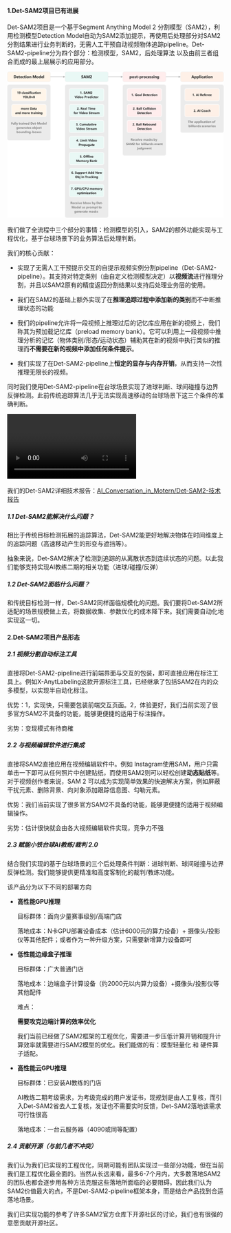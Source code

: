 #### 1.Det-SAM2项目已有进展

Det-SAM2项目是一个基于Segment Anything Model 2 分割模型（SAM2），利用检测模型Detection Model自动为SAM2添加提示，再使用后处理部分对SAM2分割结果进行业务判断的，无需人工干预自动视频物体追踪pipeline。Det-SAM2-pipeline分为四个部分：检测模型，SAM2，后处理算法 以及由前三者组合而成的最上层展示的应用部分。

<img src="./asset/Det-SAM2整体规划.jpg" alt="Det-SAM2整体规划" style="zoom:80%;" />

我们做了全流程中三个部分的事情：检测模型的引入，SAM2的额外功能实现与工程优化，基于台球场景下的业务算法后处理判断。

我们的核心贡献：

- 实现了无需人工干预提示交互的自提示视频实例分割pipeline（Det-SAM2-pipeline）。其支持对特定类别（由自定义检测模型决定）以**视频流**进行推理分割，并且以SAM2原有的精度返回分割结果以支持后处理业务层的使用。
- 我们在SAM2的基础上额外实现了在**推理追踪过程中添加新的类别**而不中断推理状态的功能

- 我们的pipeline允许将一段视频上推理过后的记忆库应用在新的视频上，我们称其为预加载记忆库（preload memory bank）。它可以利用上一段视频中推理分析的记忆（物体类别/形态/运动状态）辅助其在新的视频中执行类似的推理而**不需要在新的视频中添加任何条件提示**。

- 我们实现了在Det-SAM2-pipeline上**恒定的显存与内存开销**，从而支持一次性推理无限长的视频。



同时我们使用Det-SAM2-pipeline在台球场景实现了进球判断、球间碰撞与边界反弹检测。此前传统追踪算法几乎无法实现高速移动的台球场景下这三个条件的准确判断。

<video src="./asset/后处理可视化.webm"></video>



我们的Det-SAM2详细技术报告：[AI_Conversation_in_Motern/Det-SAM2-技术报告](https://github.com/motern88/AI_Conversation_in_Motern/blob/main/Det-SAM2-技术报告/技术报告.md)

##### 1.1 Det-SAM2能解决什么问题？

相比于传统目标检测拓展的追踪算法，Det-SAM2能更好地解决物体在时间维度上的追踪问题（高速移动产生的形变与遮挡等）。

抽象来说，Det-SAM2解决了检测到追踪的从离散状态到连续状态的问题。以此我们能够支持实现AI教练二期的相关功能（进球/碰撞/反弹）

##### 1.2 Det-SAM2面临什么问题？

和传统目标检测一样，Det-SAM2同样面临规模化的问题。我们要将Det-SAM2所适配的场景规模做上去，将数据收集、参数优化的成本降下来。我们需要自动化地实现这一切。



#### 2.Det-SAM2项目产品形态

##### 2.1 视频分割自动标注工具

直接将Det-SAM2-pipeline进行前端界面与交互的包装，即可直接应用在标注工具上。例如X-AnytLabeling这款开源标注工具，已经继承了包括SAM2在内的众多模型，以实现半自动化标注。

优势：1，实现快，只需要包装前端交互页面。2，体验更好，我们当前实现了很多官方SAM2不具备的功能，能够更便捷的适用于标注操作。

劣势：变现模式有待商榷



##### 2.2 与视频编辑软件进行集成

直接将SAM2直接应用在视频编辑软件中。例如 Instagram使用SAM，用户只需单击一下即可从任何照片中创建贴纸，而使用SAM2则可以轻松创建**动态贴纸**等。对于视频创作者来说，SAM 2 可以成为实现简单效果的快速解决方案，例如屏蔽干扰元素、删除背景、向对象添加跟踪信息图、勾勒元素。

优势：我们当前实现了很多官方SAM2不具备的功能，能够更便捷的适用于视频编辑操作。

劣势：估计很快就会由各大视频编辑软件实现，竞争力不强



##### 2.3 赋能小铁台球AI教练/裁判 2.0

结合我们实现的基于台球场景的三个后处理条件判断：进球判断、球间碰撞与边界反弹检测。我们能够提供更精准和高度客制化的裁判/教练功能。

该产品分为以下不同的部署方向

- **高性能GPU推理**

  目标群体：面向少量赛事级别/高端门店

  落地成本：N卡GPU部署设备成本（估计6000元的算力设备）+ 摄像头/投影仪等其他配件；或者作为一种升级方案，只需要新增算力设备即可



- **低性能边缘盒子推理**

  目标群体：广大普通门店

  落地成本：边端盒子计算设备（约2000元以内算力设备）+摄像头/投影仪等其他配件

  难点：

  **需要攻克边端计算的效率优化**

  我们当前已经做了SAM2框架的工程优化，需要进一步压低计算开销和提升计算效率就需要进行SAM2模型的优化。我们能做的有：模型轻量化 和 硬件算子适配。
  
  
  
- **高性能云GPU推理**

  目标群体：已安装AI教练的门店

  AI教练二期考级需求，为考级完成的用户发证书，现规划是由人工复核，而引入Det-SAM2省去人工复核，发证也不需要实时反馈，Det-SAM2落地该需求可行性很高

  落地成本：一台云服务器（4090或同等配置）



##### 2.4 贡献开源（与前几者不冲突）

我们认为我们已实现的工程优化，同期可能有团队实现过一些部分功能，但在当前我们是工程优化最全面的。当然从长远来看，最多6-7个月内，大多数落地SAM2的团队也都会逐步用各种方法克服这些落地所面临的必要阻碍。因此我们认为SAM2价值最大的点，不是Det-SAM2-pipeline框架本身，而是结合产品找到合适落地场景。

我们已实现功能的参考了许多SAM2官方仓库下开源社区的讨论，我们也有很强的意愿贡献开源社区。